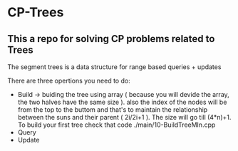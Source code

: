 # CP-Trees
This a repo for solving CP problems related to Trees
-------------------------------------------------------
The segment trees is a data structure for range based queries + updates

There are three opertions you need to do:
- Build -> buiding the tree using array ( because you will devide the array, the two halves have the same size ). also the index of the nodes will be from the top to the buttom and that's to maintain the relationship between the suns and their parent ( 2i/2i+1 ). The size will go till (4*n)+1. To build your first tree check that code ./main/10-BuildTreeMIn.cpp
- Query
- Update
